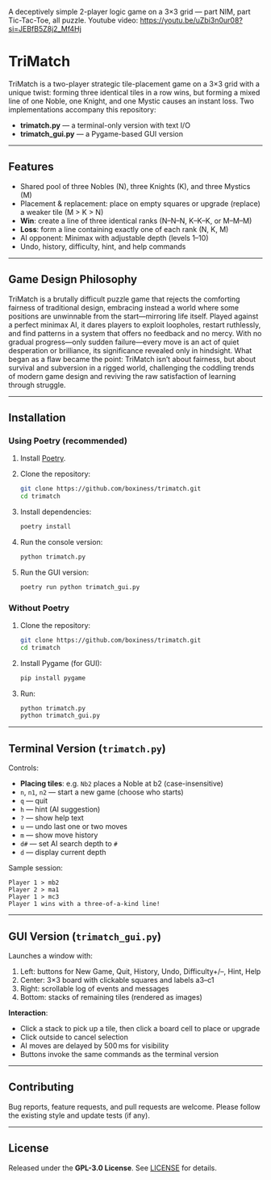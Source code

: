 A deceptively simple 2-player logic game on a 3×3 grid — part NIM, part Tic-Tac-Toe, all puzzle. Youtube video: https://youtu.be/uZbi3n0ur08?si=JEBfB5Z8j2_Mf4Hj

# TriMatch

TriMatch is a two-player strategic tile-placement game on a 3×3 grid with a unique twist: forming three identical tiles in a row wins, but forming a mixed line of one Noble, one Knight, and one Mystic causes an instant loss. Two implementations accompany this repository:

* **trimatch.py** — a terminal-only version with text I/O
* **trimatch\_gui.py** — a Pygame-based GUI version

---

## Features

* Shared pool of three Nobles (N), three Knights (K), and three Mystics (M)
* Placement & replacement: place on empty squares or upgrade (replace) a weaker tile (M > K > N)
* **Win**: create a line of three identical ranks (N–N–N, K–K–K, or M–M–M)
* **Loss**: form a line containing exactly one of each rank (N, K, M)
* AI opponent: Minimax with adjustable depth (levels 1–10)
* Undo, history, difficulty, hint, and help commands

---

## Game Design Philosophy

TriMatch is a brutally difficult puzzle game that rejects the comforting fairness of traditional design, embracing instead a world where some positions are unwinnable from the start—mirroring life itself. Played against a perfect minimax AI, it dares players to exploit loopholes, restart ruthlessly, and find patterns in a system that offers no feedback and no mercy. With no gradual progress—only sudden failure—every move is an act of quiet desperation or brilliance, its significance revealed only in hindsight. What began as a flaw became the point: TriMatch isn’t about fairness, but about survival and subversion in a rigged world, challenging the coddling trends of modern game design and reviving the raw satisfaction of learning through struggle.

---

## Installation

### Using Poetry (recommended)

1. Install [Poetry](https://python-poetry.org/docs/#installation).
2. Clone the repository:

   ```bash
   git clone https://github.com/boxiness/trimatch.git
   cd trimatch
   ```
3. Install dependencies:

   ```bash
   poetry install
   ```
4. Run the console version:

   ```bash
   python trimatch.py
   ```
5. Run the GUI version:

   ```bash
   poetry run python trimatch_gui.py
   ```

### Without Poetry

1. Clone the repository:

   ```bash
   git clone https://github.com/boxiness/trimatch.git
   cd trimatch
   ```
2. Install Pygame (for GUI):

   ```bash
   pip install pygame
   ```
3. Run:

   ```bash
   python trimatch.py
   python trimatch_gui.py
   ```

---

## Terminal Version (`trimatch.py`)

Controls:

* **Placing tiles**: e.g. `Nb2` places a Noble at b2 (case-insensitive)
* `n`, `n1`, `n2` — start a new game (choose who starts)
* `q` — quit
* `h` — hint (AI suggestion)
* `?` — show help text
* `u` — undo last one or two moves
* `m` — show move history
* `d#` — set AI search depth to `#`
* `d` — display current depth

Sample session:

```text
Player 1 > mb2
Player 2 > ma1
Player 1 > mc3
Player 1 wins with a three-of-a-kind line!
```

---

## GUI Version (`trimatch_gui.py`)

Launches a window with:

1. Left: buttons for New Game, Quit, History, Undo, Difficulty+/–, Hint, Help
2. Center: 3×3 board with clickable squares and labels a3–c1
3. Right: scrollable log of events and messages
4. Bottom: stacks of remaining tiles (rendered as images)

**Interaction**:

* Click a stack to pick up a tile, then click a board cell to place or upgrade
* Click outside to cancel selection
* AI moves are delayed by 500 ms for visibility
* Buttons invoke the same commands as the terminal version

---

## Contributing

Bug reports, feature requests, and pull requests are welcome. Please follow the existing style and update tests (if any).

---

## License

Released under the **GPL-3.0 License**. See [LICENSE](LICENSE) for details.
